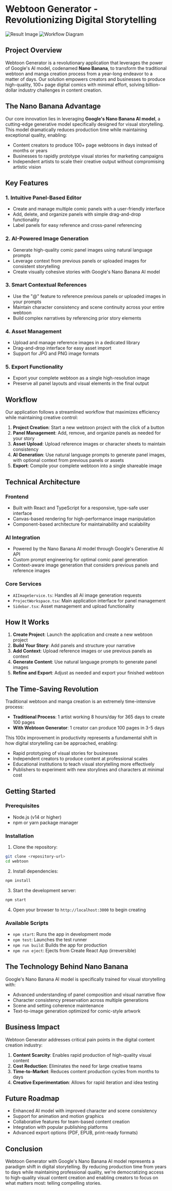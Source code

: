 # Webtoon Generator - Revolutionizing Digital Storytelling

![Result Image](assets/result%20.png)
![Workflow Diagram](assets/workflow%20diagram.png)

## Project Overview

Webtoon Generator is a revolutionary application that leverages the power of Google's AI model, codenamed **Nano Banana**, to transform the traditional webtoon and manga creation process from a year-long endeavor to a matter of days. Our solution empowers creators and businesses to produce high-quality, 100+ page digital comics with minimal effort, solving billion-dollar industry challenges in content creation.

## The Nano Banana Advantage

Our core innovation lies in leveraging **Google's Nano Banana AI model**, a cutting-edge generative model specifically designed for visual storytelling. This model dramatically reduces production time while maintaining exceptional quality, enabling:

* Content creators to produce 100+ page webtoons in days instead of months or years
* Businesses to rapidly prototype visual stories for marketing campaigns
* Independent artists to scale their creative output without compromising artistic vision

## Key Features

### 1. Intuitive Panel-Based Editor
* Create and manage multiple comic panels with a user-friendly interface
* Add, delete, and organize panels with simple drag-and-drop functionality
* Label panels for easy reference and cross-panel referencing

### 2. AI-Powered Image Generation
* Generate high-quality comic panel images using natural language prompts
* Leverage context from previous panels or uploaded images for consistent storytelling
* Create visually cohesive stories with Google's Nano Banana AI model

### 3. Smart Contextual References
* Use the "@" feature to reference previous panels or uploaded images in your prompts
* Maintain character consistency and scene continuity across your entire webtoon
* Build complex narratives by referencing prior story elements

### 4. Asset Management
* Upload and manage reference images in a dedicated library
* Drag-and-drop interface for easy asset import
* Support for JPG and PNG image formats

### 5. Export Functionality
* Export your complete webtoon as a single high-resolution image
* Preserve all panel layouts and visual elements in the final output

## Workflow

Our application follows a streamlined workflow that maximizes efficiency while maintaining creative control:

1. **Project Creation**: Start a new webtoon project with the click of a button
2. **Panel Management**: Add, remove, and organize panels as needed for your story
3. **Asset Upload**: Upload reference images or character sheets to maintain consistency
4. **AI Generation**: Use natural language prompts to generate panel images, with optional context from previous panels or assets
5. **Export**: Compile your complete webtoon into a single shareable image

## Technical Architecture

### Frontend
* Built with React and TypeScript for a responsive, type-safe user interface
* Canvas-based rendering for high-performance image manipulation
* Component-based architecture for maintainability and scalability

### AI Integration
* Powered by the Nano Banana AI model through Google's Generative AI API
* Custom prompt engineering for optimal comic panel generation
* Context-aware image generation that considers previous panels and reference images

### Core Services
* `AIImageService.ts`: Handles all AI image generation requests
* `ProjectWorkspace.tsx`: Main application interface for panel management
* `Sidebar.tsx`: Asset management and upload functionality

## How It Works

1. **Create Project**: Launch the application and create a new webtoon project
2. **Build Your Story**: Add panels and structure your narrative
3. **Add Context**: Upload reference images or use previous panels as context
4. **Generate Content**: Use natural language prompts to generate panel images
5. **Refine and Export**: Adjust as needed and export your finished webtoon

## The Time-Saving Revolution

Traditional webtoon and manga creation is an extremely time-intensive process:

* **Traditional Process**: 1 artist working 8 hours/day for 365 days to create 100 pages
* **With Webtoon Generator**: 1 creator can produce 100 pages in 3-5 days

This 100x improvement in productivity represents a fundamental shift in how digital storytelling can be approached, enabling:

* Rapid prototyping of visual stories for businesses
* Independent creators to produce content at professional scales
* Educational institutions to teach visual storytelling more effectively
* Publishers to experiment with new storylines and characters at minimal cost

## Getting Started

### Prerequisites
* Node.js (v14 or higher)
* npm or yarn package manager

### Installation

1. Clone the repository:
```bash
git clone <repository-url>
cd webtoon
```

2. Install dependencies:
```bash
npm install
```

3. Start the development server:
```bash
npm start
```

4. Open your browser to `http://localhost:3000` to begin creating

### Available Scripts

* `npm start`: Runs the app in development mode
* `npm test`: Launches the test runner
* `npm run build`: Builds the app for production
* `npm run eject`: Ejects from Create React App (irreversible)

## The Technology Behind Nano Banana

Google's Nano Banana AI model is specifically trained for visual storytelling with:

* Advanced understanding of panel composition and visual narrative flow
* Character consistency preservation across multiple generations
* Scene and setting coherence maintenance
* Text-to-image generation optimized for comic-style artwork

## Business Impact

Webtoon Generator addresses critical pain points in the digital content creation industry:

1. **Content Scarcity**: Enables rapid production of high-quality visual content
2. **Cost Reduction**: Eliminates the need for large creative teams
3. **Time-to-Market**: Reduces content production cycles from months to days
4. **Creative Experimentation**: Allows for rapid iteration and idea testing

## Future Roadmap

* Enhanced AI model with improved character and scene consistency
* Support for animation and motion graphics
* Collaborative features for team-based content creation
* Integration with popular publishing platforms
* Advanced export options (PDF, EPUB, print-ready formats)

## Conclusion

Webtoon Generator with Google's Nano Banana AI model represents a paradigm shift in digital storytelling. By reducing production time from years to days while maintaining professional quality, we're democratizing access to high-quality visual content creation and enabling creators to focus on what matters most: telling compelling stories.